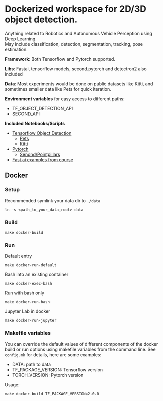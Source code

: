 # Dockerized workspace for 2D/3D object detection.
Anything related to Robotics and Autonomous Vehicle Perception using Deep Learning.  
May include classification, detection, segmentation, tracking, pose estimation.

**Framework**: Both Tensorflow and Pytorch supported.  

**Libs**: Fastai, tensorflow models, second.pytorch and detectron2 also included  

**Data**: Most experiments would be done on public datasets like Kitti, and sometimes smaller data like Pets for quick iteration.  

**Environment variables** for easy access to different paths:
* TF_OBJECT_DETECTION_API
* SECOND_API

**Included Notebooks/Scripts**
* [Tensorflow Object Detection](workspace/tensorflow)
   * [Pets](workspace/tensorflow/Pets)
   * [Kitti](workspace/tensorflow/kitti)
* [Pytorch](workspace/pytorch)
   * [Senond/Pointpillars](workspace/pytorch/SenondPointpillars.bash_scripts.ipynb)
* [Fast.ai examples from course](workspace/fastai)

## Docker

### Setup
Recommended symlink your data dir to `./data`
```
ln -s <path_to_your_data_root> data
```

### Build
```
make docker-build
```
### Run

Default entry
```
make docker-run-default
```

Bash into an existing container
```
make docker-exec-bash
```

Run with bash only
```
make docker-run-bash
```

Jupyter Lab in docker
```
make docker-run-jupyter
```
### Makefile variables
You can override the default values of different components of the 
docker build or run options using makefile variables from the command line.
See `config.mk` for details, here are some examples:
* DATA: path to data
* TF_PACKAGE_VERSION: Tensorflow version
* TORCH_VERSION: Pytorch version

Usage: 
```
make docker-build TF_PACKAGE_VERSION=2.0.0
```


